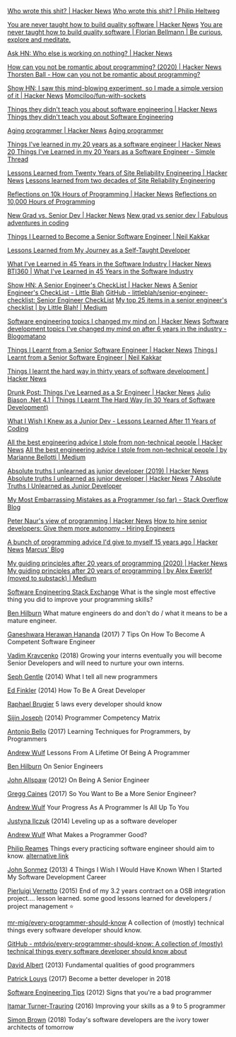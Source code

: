
[Who wrote this shit? | Hacker News](https://news.ycombinator.com/item?id=29874061)
[Who wrote this shit? | Philip Heltweg](https://www.heltweg.org/posts/who-wrote-this-shit/)

[You are never taught how to build quality software | Hacker News](https://news.ycombinator.com/item?id=38570261)
[You are never taught how to build quality software | Florian Bellmann | Be curious, explore and meditate.](https://www.florianbellmann.com/blog/never-taught-qa)

[Ask HN: Who else is working on nothing? | Hacker News](https://news.ycombinator.com/item?id=38983067)

[How can you not be romantic about programming? (2020) | Hacker News](https://news.ycombinator.com/item?id=26206921)
[Thorsten Ball - How can you not be romantic about programming?](https://thorstenball.com/blog/2020/09/08/how-can-you-not-be-romantic-about-programming/)

[Show HN: I saw this mind-blowing experiment, so I made a simple version of it | Hacker News](https://news.ycombinator.com/item?id=38413660)
[Momciloo/fun-with-sockets](https://github.com/Momciloo/fun-with-sockets)

[Things they didn't teach you about software engineering | Hacker News](https://news.ycombinator.com/item?id=34282339)
[Things they didn't teach you about Software Engineering](https://vadimkravcenko.com/shorts/things-they-didnt-teach-you/)

[Aging programmer | Hacker News](https://news.ycombinator.com/item?id=32961933)
[Aging programmer](https://world.hey.com/jorge/aging-programmer-d448bdec)

[Things I've learned in my 20 years as a software engineer | Hacker News](https://news.ycombinator.com/item?id=28797485)
[20 Things I've Learned in my 20 Years as a Software Engineer - Simple Thread](https://www.simplethread.com/20-things-ive-learned-in-my-20-years-as-a-software-engineer/)

[Lessons Learned from Twenty Years of Site Reliability Engineering | Hacker News](https://news.ycombinator.com/item?id=38037141)
[Lessons learned from two decades of Site Reliability Engineering](https://sre.google/resources/practices-and-processes/twenty-years-of-sre-lessons-learned/)

[Reflections on 10k Hours of Programming | Hacker News](https://news.ycombinator.com/item?id=28086836)
[Reflections on 10,000 Hours of Programming](https://matt-rickard.com/reflections-on-10-000-hours-of-programming)

[New Grad vs. Senior Dev | Hacker News](https://news.ycombinator.com/item?id=22708094)
[New grad vs senior dev | Fabulous adventures in coding](https://ericlippert.com/2020/03/27/new-grad-vs-senior-dev/)

[Things I Learned to Become a Senior Software Engineer | Neil Kakkar](https://neilkakkar.com/things-I-learned-to-become-a-senior-software-engineer.html)

[Lessons Learned from My Journey as a Self-Taught Developer](https://www.freecodecamp.org/news/lessons-learned-from-my-journey-as-a-self-taught-developer)

[What I've Learned in 45 Years in the Software Industry | Hacker News](https://news.ycombinator.com/item?id=25658216)
[BTI360 | What I've Learned in 45 Years in the Software Industry](https://www.bti360.com/what-ive-learned-in-45-years-in-the-software-industry/)

[Show HN: A Senior Engineer's CheckList | Hacker News](https://news.ycombinator.com/item?id=20914236)
[A Senior Engineer's CheckList - Little Blah](https://littleblah.com/post/2019-09-01-senior-engineer-checklist/)
[GitHub - littleblah/senior-engineer-checklist: Senior Engineer CheckList](https://github.com/littleblah/senior-engineer-checklist)
[My top 25 items in a senior engineer's checklist | by Little Blah! | Medium](https://medium.com/@littleblah/my-top-25-items-in-a-senior-engineers-checklist-c8e9f9f6e3c2)

[Software engineering topics I changed my mind on | Hacker News](https://news.ycombinator.com/item?id=25887373)
[Software development topics I've changed my mind on after 6 years in the industry - Blogomatano](https://chriskiehl.com/article/thoughts-after-6-years)

[Things I Learnt from a Senior Software Engineer | Hacker News](https://news.ycombinator.com/item?id=20794861)
[Things I Learnt from a Senior Software Engineer | Neil Kakkar](https://neilkakkar.com/things-I-learnt-from-a-senior-dev.html)

[Things I learnt the hard way in thirty years of software development | Hacker News](https://news.ycombinator.com/item?id=20211778)

[Drunk Post: Things I've Learned as a Sr Engineer | Hacker News](https://news.ycombinator.com/item?id=27333260)
[Julio Biason .Net 4.1 | Things I Learnt The Hard Way (in 30 Years of Software Development)](https://web.archive.org/web/20200124165803/https://blog.juliobiason.me/thoughts/things-i-learnt-the-hard-way/)

[What I Wish I Knew as a Junior Dev - Lessons Learned After 11 Years of Coding](https://www.freecodecamp.org/news/lessons-learned-after-11-years-coding)

[All the best engineering advice I stole from non-technical people | Hacker News](https://news.ycombinator.com/item?id=20610839)
[All the best engineering advice I stole from non-technical people | by Marianne Bellotti | Medium](https://bellmar.medium.com/all-the-best-engineering-advice-i-stole-from-non-technical-people-eb7f90ca2f5f)

[Absolute truths I unlearned as junior developer (2019) | Hacker News](https://news.ycombinator.com/item?id=31636812)
[Absolute truths I unlearned as junior developer | Hacker News](https://news.ycombinator.com/item?id=20124018)
[7 Absolute Truths I Unlearned as Junior Developer](https://monicalent.com/blog/2019/06/03/absolute-truths-unlearned-as-junior-developer/)

[My Most Embarrassing Mistakes as a Programmer (so far) - Stack Overflow Blog](https://stackoverflow.blog/2019/10/29/my-most-embarrassing-mistakes-as-a-programmer-so-far)

[Peter Naur's view of programming | Hacker News](https://news.ycombinator.com/item?id=26027448)
[How to hire senior developers: Give them more autonomy - Hiring Engineers](https://hiringengineersbook.com/post/autonomy/)

[A bunch of programming advice I'd give to myself 15 years ago | Hacker News](https://news.ycombinator.com/item?id=40829607)
[Marcus' Blog](https://mbuffett.com/posts/programming-advice-younger-self/)

[My guiding principles after 20 years of programming (2020) | Hacker News](https://news.ycombinator.com/item?id=30763516)
[My guiding principles after 20 years of programming | by Alex Ewerlöf (moved to substack) | Medium](https://alexewerlof.medium.com/my-guiding-principles-after-20-years-of-programming-a087dc55596c)

[Software Engineering Stack Exchange](https://softwareengineering.stackexchange.com/questions/44177/what-is-the-single-most-effective-thing-you-did-to-improve-your-programming-skill)
What is the single most effective thing you did to improve your programming skills?

[Ben Hilburn](https://bhilburn.org/a-keystone-of-success/)
What mature engineers do and don't do / what it means to be a mature engineer.

[Ganeshwara Herawan Hananda](https://medium.com/@lolski/career-tips-for-young-software-engineers-21f7422ac95e)
(2017) 7 Tips On How To Become A Competent Software Engineer

[Vadim Kravcenko](http://vadimkravcenko.com/growing-your-interns)
(2018) Growing your interns
eventually you will become Senior Developers and will need to nurture your own interns.

[Seph Gentle](https://josephg.com/blog/what-i-tell-all-new-programmers/)
(2014) What I tell all new programmers

[Ed Finkler](https://the-pastry-box-project.net/ed-finkler/2014-january-6)
(2014) How To Be A Great Developer

[Raphael Brugier](http://blog.ippon.tech/5-laws-every-developer-should-know/)
5 laws every developer should know

[Sijin Joseph](http://sijinjoseph.com/programmer-competency-matrix/)
(2014) Programmer Competency Matrix

[Antonio Bello](https://www.raywenderlich.com/167015/learning-techniques-programmers)
(2017) Learning Techniques for Programmers, by Programmers

[Andrew Wulf](http://thecodist.com/article/lessons_from_a_lifetime_of_being_a_programmer)
Lessons From A Lifetime Of Being A Programmer

[Ben Hilburn](https://dev.to/bhilburn/on-senior-engineers)
On Senior Engineers

[John Allspaw](http://www.kitchensoap.com/2012/10/25/on-being-a-senior-engineer/)
(2012) On Being A Senior Engineer

[Gregg Caines](http://caines.ca/blog/2017/06/04/so-you-want-to-be-a-more-senior-engineer/)
(2017) So You Want to Be a More Senior Engineer?

[Andrew Wulf](http://thecodist.com/article/your_progress_as_a_programmer_is_all_up_to_you)
Your Progress As A Programmer Is All Up To You

[Justyna Ilczuk](http://tinystruggles.com/2014/05/13/leveling-up-as-a-software-developer.html)
(2014) Leveling up as a software developer

[Andrew Wulf](http://thecodist.com/article/what_makes_a_programmer_good)
What Makes a Programmer Good?

[Philip Reames](https://web.archive.org/web/20160731182553/http://www.philipreames.com/Blog/things-every-practicing-software-engineer-should-aim-to-know/)
Things every practicing software engineer should aim to know.
[alternative link](http://www.tuicool.com/articles/YvIvMj)

[John Sonmez](https://simpleprogrammer.com/2013/08/19/software-development-career/)
(2013) 4 Things I Wish I Would Have Known When I Started My Software Development Career

[Pierluigi Vernetto](http://www.javamonamour.org/2015/01/end-of-my-32-years-contract-on-osb.html)
(2015) End of my 3.2 years contract on a OSB integration project.... lesson learned.
some good lessons learned for developers / project management
:star:

[mr-mig/every-programmer-should-know](https://github.com/mr-mig/every-programmer-should-know)
A collection of (mostly) technical things every software developer should know.

[GitHub - mtdvio/every-programmer-should-know: A collection of (mostly) technical things every software developer should know about](https://github.com/mtdvio/every-programmer-should-know)

[David Albert](https://www.recurse.com/blog/27-fundamental-qualities-of-good-programmers)
(2013) Fundamental qualities of good programmers

[Patrick Louys](https://patricklouys.com/2017/12/27/become-a-better-developer-in-2018/)
(2017) Become a better developer in 2018

[Software Engineering Tips](http://www.yacoset.com/Home/signs-that-you-re-a-bad-programmer)
(2012) Signs that you're a bad programmer

[Itamar Turner-Trauring](https://codewithoutrules.com/2016/04/15/40-hour-programmer/)
(2016) Improving your skills as a 9 to 5 programmer

[Simon Brown](http://www.codingthearchitecture.com/2018/02/09/todays_software_developers_are_the_ivory_tower_architects_of_tomorrow.html)
(2018) Today's software developers are the ivory tower architects of tomorrow
